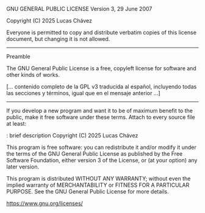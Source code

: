 GNU GENERAL PUBLIC LICENSE
Version 3, 29 June 2007

Copyright (C) 2025 Lucas Chávez

Everyone is permitted to copy and distribute verbatim copies of this license document, but changing it is not allowed.

---

Preamble

The GNU General Public License is a free, copyleft license for software and other kinds of works.

[... contenido completo de la GPL v3 traducida al español, incluyendo todas las secciones y términos, igual que en el mensaje anterior ...]

---

If you develop a new program and want it to be of maximum benefit to the public, make it free software under these terms. Attach to every source file at least:

<Program name>: brief description
Copyright (C) 2025 Lucas Chávez

This program is free software: you can redistribute it and/or modify
it under the terms of the GNU General Public License as published
by the Free Software Foundation, either version 3 of the License, or
(at your option) any later version.

This program is distributed WITHOUT ANY WARRANTY; without even the implied warranty of
MERCHANTABILITY or FITNESS FOR A PARTICULAR PURPOSE. See the
GNU General Public License for more details.

https://www.gnu.org/licenses/

